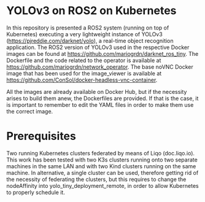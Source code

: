 # YOLOv3 on ROS2 on Kubernetes

In this repository is presented a ROS2 system (running on top of Kubernetes) executing a very lightweight instance of YOLOv3 (https://pjreddie.com/darknet/yolo), a real-time object recognition application.
The ROS2 version of YOLOv3 used in the respective Docker images can be found at https://github.com/mariogrdn/darknet_ros_tiny.
The Dockerfile and the code related to the operator is available at https://github.com/mariogrdn/network_operator.
The base noVNC Docker image that has been used for the image_viewer is available at https://github.com/ConSol/docker-headless-vnc-container.

All the images are already available on Docker Hub, but if the necessity arises to build them anew, the Dockerfiles are provided. If that is the case, it is important to remember to edit the YAML files in order to make them use the correct image.

# Prerequisites

Two running Kubernetes clusters federated by means of Liqo (doc.liqo.io). This work has been tested with two K3s clusters running onto two separate machines in the same LAN and with two Kind clusters running on the same machine.
In alternative, a single cluster can be used, therefore getting rid of the necessity of federating the clusters, but this requires to change the nodeAffinity into yolo_tiny_deployment_remote, in order to allow Kubernetes to properly schedule it.
